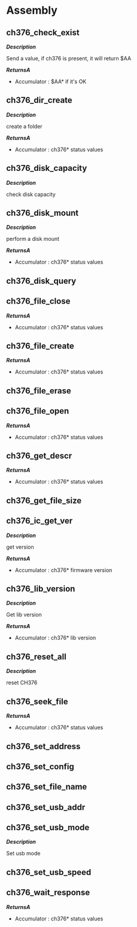# Assembly

## ch376_check_exist

***Description***

Send a value, if ch376 is present, it will return $AA

***ReturnsA***
* Accumulator : $AA* if it's OK
## ch376_dir_create

***Description***

create a folder

***ReturnsA***
* Accumulator : ch376* status values
## ch376_disk_capacity

***Description***

check disk capacity

## ch376_disk_mount

***Description***

perform a disk mount

***ReturnsA***
* Accumulator : ch376* status values
## ch376_disk_query

## ch376_file_close

***ReturnsA***
* Accumulator : ch376* status values
## ch376_file_create

***ReturnsA***
* Accumulator : ch376* status values
## ch376_file_erase

## ch376_file_open

***ReturnsA***
* Accumulator : ch376* status values
## ch376_get_descr

***ReturnsA***
* Accumulator : ch376* status values
## ch376_get_file_size

## ch376_ic_get_ver

***Description***

get version

***ReturnsA***
* Accumulator : ch376* firmware version
## ch376_lib_version

***Description***

Get lib version

***ReturnsA***
* Accumulator : ch376* lib version
## ch376_reset_all

***Description***

reset CH376

## ch376_seek_file

***ReturnsA***
* Accumulator : ch376* status values
## ch376_set_address

## ch376_set_config

## ch376_set_file_name

## ch376_set_usb_addr

## ch376_set_usb_mode

***Description***

Set usb mode

## ch376_set_usb_speed

## ch376_wait_response

***ReturnsA***
* Accumulator : ch376* status values
